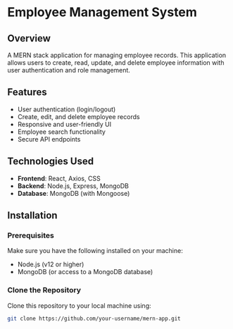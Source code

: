 # Employee Management System

## Overview
A MERN stack application for managing employee records. This application allows users to create, read, update, and delete employee information with user authentication and role management.

## Features
- User authentication (login/logout)
- Create, edit, and delete employee records
- Responsive and user-friendly UI
- Employee search functionality
- Secure API endpoints

## Technologies Used
- **Frontend**: React, Axios, CSS
- **Backend**: Node.js, Express, MongoDB
- **Database**: MongoDB (with Mongoose)

## Installation

### Prerequisites
Make sure you have the following installed on your machine:
- Node.js (v12 or higher)
- MongoDB (or access to a MongoDB database)

### Clone the Repository
Clone this repository to your local machine using:
```bash
git clone https://github.com/your-username/mern-app.git
